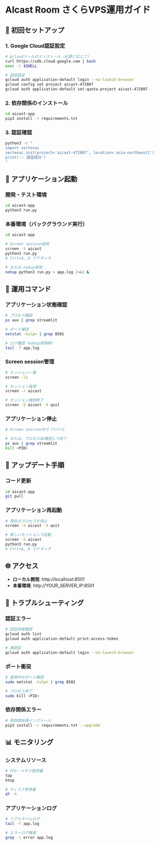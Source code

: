 # AIcast Room さくらVPS運用ガイド

## 🚀 初回セットアップ

### 1. Google Cloud認証設定
```bash
# gcloudツールのインストール（必要に応じて）
curl https://sdk.cloud.google.com | bash
exec -l $SHELL

# 認証設定
gcloud auth application-default login --no-launch-browser
gcloud config set project aicast-472807
gcloud auth application-default set-quota-project aicast-472807
```

### 2. 依存関係のインストール
```bash
cd aicast-app
pip3 install -r requirements.txt
```

### 3. 認証確認
```bash
python3 -c "
import vertexai
vertexai.init(project='aicast-472807', location='asia-northeast1')
print('✅ 認証成功')
"
```

## 🎯 アプリケーション起動

### 開発・テスト環境
```bash
cd aicast-app
python3 run.py
```

### 本番環境（バックグラウンド実行）
```bash
cd aicast-app

# Screen session使用
screen -S aicast
python3 run.py
# Ctrl+A, D でデタッチ

# または nohup使用
nohup python3 run.py > app.log 2>&1 &
```

## 🔧 運用コマンド

### アプリケーション状態確認
```bash
# プロセス確認
ps aux | grep streamlit

# ポート確認
netstat -tulpn | grep 8501

# ログ確認（nohup使用時）
tail -f app.log
```

### Screen session管理
```bash
# セッション一覧
screen -ls

# セッション復帰
screen -r aicast

# セッション強制終了
screen -S aicast -X quit
```

### アプリケーション停止
```bash
# Screen session内で Ctrl+C

# または、プロセスID確認して終了
ps aux | grep streamlit
kill <PID>
```

## 🔄 アップデート手順

### コード更新
```bash
cd aicast-app
git pull
```

### アプリケーション再起動
```bash
# 現在のプロセスを停止
screen -S aicast -X quit

# 新しいセッションで起動
screen -S aicast
python3 run.py
# Ctrl+A, D でデタッチ
```

## 🌐 アクセス

- **ローカル開発**: http://localhost:8501
- **本番環境**: http://YOUR_SERVER_IP:8501

## 🚨 トラブルシューティング

### 認証エラー
```bash
# 認証状態確認
gcloud auth list
gcloud auth application-default print-access-token

# 再認証
gcloud auth application-default login --no-launch-browser
```

### ポート衝突
```bash
# 使用中のポート確認
sudo netstat -tulpn | grep 8501

# プロセス終了
sudo kill <PID>
```

### 依存関係エラー
```bash
# 依存関係再インストール
pip3 install -r requirements.txt --upgrade
```

## 📊 モニタリング

### システムリソース
```bash
# CPU・メモリ使用量
top
htop

# ディスク使用量
df -h
```

### アプリケーションログ
```bash
# リアルタイムログ
tail -f app.log

# エラーログ検索
grep -i error app.log
```